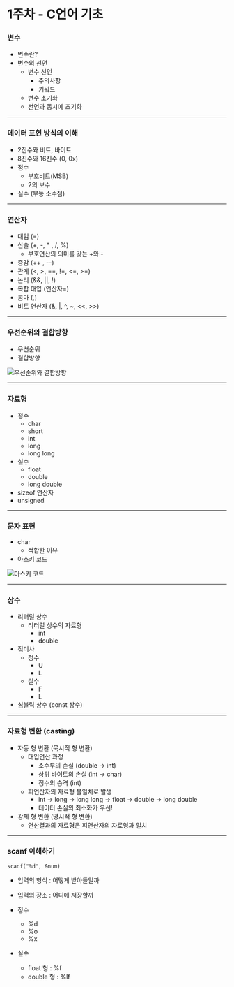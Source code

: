 # 1주차 - C언어 기초

### 변수
* 변수란?
* 변수의 선언
  * 변수 선언
    * 주의사항
    * 키워드
  * 변수 초기화
  * 선언과 동시에 초기화

***

### 데이터 표현 방식의 이해
  * 2진수와 비트, 바이트
  * 8진수와 16진수 (0, 0x)
  * 정수
    * 부호비트(MSB)
    * 2의 보수
  * 실수 (부동 소수점)

***

### 연산자
* 대입 (=)
* 산술 (+, -, * , /, %)
  * 부호연산의 의미를 갖는 +와 -
* 증감 (++ , --)
* 관계 (<, >, ==, !=, <=, >=)
* 논리 (&&, ||, !)
* 복합 대입 (연산자=)
* 콤마 (,)
* 비트 연산자 (&, |, ^, ~, <<, >>)

***

### 우선순위와 결합방향
* 우선순위
* 결합방향  


![우선순위와 결합방향](https://mblogthumb-phinf.pstatic.net/20160820_131/hj_meerkat_1471681442946mbQtC_PNG/%BF%AC%BB%EA%C0%DA%BC%F8%C0%A7.png?type=w800)

***

### 자료형
 * 정수
    * char
    * short
    * int
    * long
    * long long
 * 실수
    * float
    * double
    * long double
 * sizeof 연산자
 * unsigned

***

### 문자 표현
* char
  * 적합한 이유
* 아스키 코드  

![아스키 코드](http://img1.daumcdn.net/thumb/R1920x0/?fname=http%3A%2F%2Fcfile1.uf.tistory.com%2Fimage%2F2704094E52695030217D71)

***

### 상수
* 리터럴 상수
  * 리터럴 상수의 자료형
    * int
    * double
* 접미사
  * 정수
    * U
    * L
  * 실수
    * F
    * L
* 심볼릭 상수 (const 상수)

***

### 자료형 변환 (casting)
* 자동 형 변환 (묵시적 형 변환)
  * 대입연산 과정
    * 소수부의 손실 (double -> int)
    * 상위 바이트의 손실 (int -> char)
    * 정수의 승격 (int)
  * 피연산자의 자료형 불일치로 발생
    * int -> long -> long long -> float -> double -> long double
    * 데이터 손실의 최소화가 우선!
* 강제 형 변환 (명시적 형 변환)
  * 연산결과의 자료형은 피연산자의 자료형과 일치

***

### scanf 이해하기
`scanf("%d", &num)`

* 입력의 형식 : 어떻게 받아들일까
* 입력의 장소 : 어디에 저장할까

* 정수
  * %d
  * %o
  * %x
* 실수
  * float 형 : %f
  * double 형 : %lf
